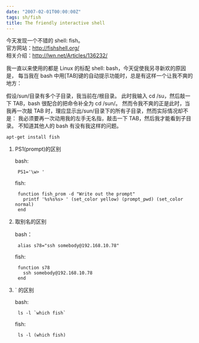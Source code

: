 ```yaml
---
date: "2007-02-01T00:00:00Z"
tags: sh/fish
title: The friendly interactive shell
---
```


今天发现一个不错的 shell: fish。 \
官方网站：<http://fishshell.org/> \
相关介绍：<http://lwn.net/Articles/136232/>

我一直以来使用的都是 Linux 的标配 shell: bash，今天促使我另寻新欢的原因是，
每当我在 bash 中用[TAB]键的自动提示功能时，总是有这样一个让我不爽的地方：

假设/sun/目录有多个子目录，我当前在/根目录。
此时我输入 cd /su，然后敲一下 TAB，bash 很配合的把命令补全为 cd /sun/。
然而令我不爽的正是此时，当我再一次敲 TAB 时，理应显示出/sun/目录下的所有子目录，然而实际情况却不是：
我必须要再一次动用我的左手无名指，敲击一下 TAB，然后我才能看到子目录。
不知道其他人的 bash 有没有我这样的问题。

    apt-get install fish

1. PS1(prompt)的区别

    bash:

        PS1='\w> '

    fish:

        function fish_prom -d "Write out the prompt"
          printf '%s%s%s> ' (set_color yellow) (prompt_pwd) (set_color normal)
        end

2. 取别名的区别

    bash：

        alias s78="ssh somebody@192.168.10.78"

    fish: 

        function s78
          ssh somebody@192.168.10.78
        end

3. ` 的区别

    bash: 

        ls -l `which fish`

    fish:

        ls -l (which fish)
